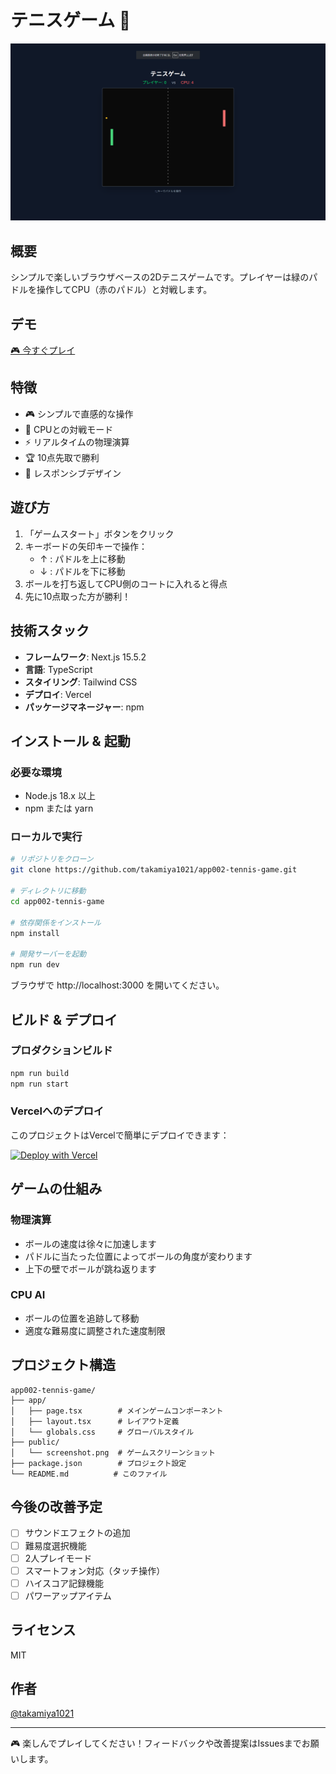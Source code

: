 # テニスゲーム 🎾

![テニスゲーム スクリーンショット](./public/screenshot.png)

## 概要

シンプルで楽しいブラウザベースの2Dテニスゲームです。プレイヤーは緑のパドルを操作してCPU（赤のパドル）と対戦します。

## デモ

[🎮 今すぐプレイ](https://app002-tennis-game.vercel.app)

## 特徴

- 🎮 シンプルで直感的な操作
- 🤖 CPUとの対戦モード
- ⚡ リアルタイムの物理演算
- 🏆 10点先取で勝利
- 📱 レスポンシブデザイン

## 遊び方

1. 「ゲームスタート」ボタンをクリック
2. キーボードの矢印キーで操作：
   - ↑ : パドルを上に移動
   - ↓ : パドルを下に移動
3. ボールを打ち返してCPU側のコートに入れると得点
4. 先に10点取った方が勝利！

## 技術スタック

- **フレームワーク**: Next.js 15.5.2
- **言語**: TypeScript
- **スタイリング**: Tailwind CSS
- **デプロイ**: Vercel
- **パッケージマネージャー**: npm

## インストール & 起動

### 必要な環境

- Node.js 18.x 以上
- npm または yarn

### ローカルで実行

```bash
# リポジトリをクローン
git clone https://github.com/takamiya1021/app002-tennis-game.git

# ディレクトリに移動
cd app002-tennis-game

# 依存関係をインストール
npm install

# 開発サーバーを起動
npm run dev
```

ブラウザで http://localhost:3000 を開いてください。

## ビルド & デプロイ

### プロダクションビルド

```bash
npm run build
npm run start
```

### Vercelへのデプロイ

このプロジェクトはVercelで簡単にデプロイできます：

[![Deploy with Vercel](https://vercel.com/button)](https://vercel.com/new/clone?repository-url=https://github.com/takamiya1021/app002-tennis-game)

## ゲームの仕組み

### 物理演算
- ボールの速度は徐々に加速します
- パドルに当たった位置によってボールの角度が変わります
- 上下の壁でボールが跳ね返ります

### CPU AI
- ボールの位置を追跡して移動
- 適度な難易度に調整された速度制限

## プロジェクト構造

```
app002-tennis-game/
├── app/
│   ├── page.tsx        # メインゲームコンポーネント
│   ├── layout.tsx      # レイアウト定義
│   └── globals.css     # グローバルスタイル
├── public/
│   └── screenshot.png  # ゲームスクリーンショット
├── package.json        # プロジェクト設定
└── README.md          # このファイル
```

## 今後の改善予定

- [ ] サウンドエフェクトの追加
- [ ] 難易度選択機能
- [ ] 2人プレイモード
- [ ] スマートフォン対応（タッチ操作）
- [ ] ハイスコア記録機能
- [ ] パワーアップアイテム

## ライセンス

MIT

## 作者

[@takamiya1021](https://github.com/takamiya1021)

---

🎮 楽しんでプレイしてください！フィードバックや改善提案はIssuesまでお願いします。